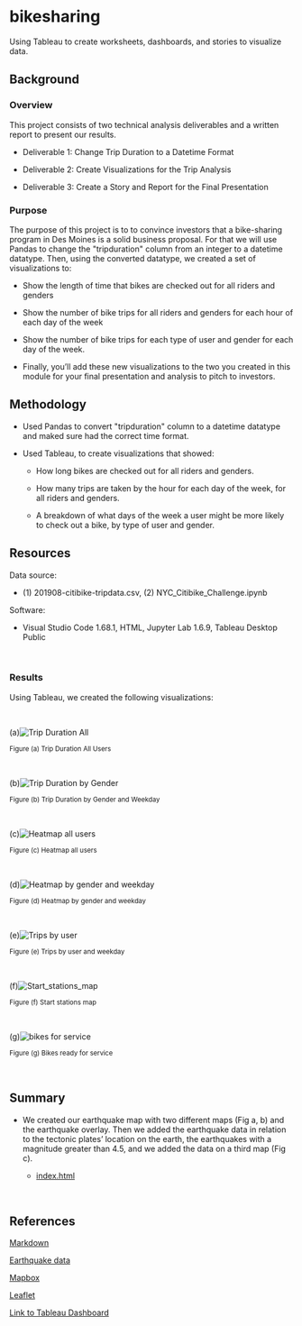 # bikesharing
Using Tableau to create worksheets, dashboards, and stories to visualize data.

## Background
### Overview

This project consists of two technical analysis deliverables and a written report to present our results. 

- Deliverable 1: Change Trip Duration to a Datetime Format

- Deliverable 2: Create Visualizations for the Trip Analysis

- Deliverable 3: Create a Story and Report for the Final Presentation

### Purpose

The purpose of this project is to  to convince investors that a bike-sharing program in Des Moines is a solid business proposal. For that we will use Pandas to change the "tripduration" column from an integer to a datetime datatype. Then, using the converted datatype, we created a set of visualizations to:

- Show the length of time that bikes are checked out for all riders and genders

- Show the number of bike trips for all riders and genders for each hour of each day of the week

- Show the number of bike trips for each type of user and gender for each day of the week.

- Finally, you’ll add these new visualizations to the two you created in this module for your final presentation and analysis to pitch to investors.


## Methodology

- Used Pandas to convert "tripduration" column to a datetime datatype and maked sure had the correct time format.

- Used Tableau, to create visualizations that showed:

  - How long bikes are checked out for all riders and genders.
  
  - How many trips are taken by the hour for each day of the week, for all riders and genders.
  
  - A breakdown of what days of the week a user might be more likely to check out a bike, by type of user and gender.
  
## Resources
 
Data source:
- (1) 201908-citibike-tripdata.csv, (2) NYC_Citibike_Challenge.ipynb
 
Software:
- Visual Studio Code 1.68.1, HTML, Jupyter Lab 1.6.9, Tableau Desktop Public
 
<br/>

### Results

Using Tableau, we created the following visualizations:

<br/>


(a)![Trip Duration All](./)
 
<sub> Figure (a) Trip Duration All Users

<br/>

(b)![Trip Duration by Gender](./)
 
<sub> Figure (b) Trip Duration by Gender and Weekday

<br/>

(c)![Heatmap all users](./)
 
<sub> Figure (c) Heatmap all users

<br/>

(d)![Heatmap by gender and weekday](./)
 
<sub> Figure (d) Heatmap by gender and weekday

<br/>

(e)![Trips by user](./)
 
<sub> Figure (e) Trips by user and weekday

<br/>

(f)![Start_stations_map](./)
 
<sub> Figure (f) Start stations map

<br/>

(g)![bikes for service](./)
 
<sub> Figure (g) Bikes ready for service

<br/>

## Summary

- We created our earthquake map with two different maps (Fig a, b) and the earthquake overlay. Then we added the earthquake data in relation to the tectonic plates’ location on the earth, the earthquakes with a magnitude greater than 4.5, and we added the data on a third map (Fig c).

     - [index.html](https://l-aldarondo.github.io/Mapping_Earthquakes/)

<br/>

## References

[Markdown](https://docs.github.com/en/get-started/writing-on-github/getting-started-with-writing-and-formatting-on-github/basic-writing-and-formatting-syntax)
 
[Earthquake data](https://earthquake.usgs.gov/)
 
[Mapbox](https://docs.mapbox.com/api/maps/styles/)

[Leaflet](https://leafletjs.com/examples/quick-start/)


[Link to Tableau Dashboard](https://public.tableau.com/app/profile/leonardo.aldarondo/viz/CitiBikeStory_16637907027860/CitibikeStory?publish=yes)
